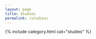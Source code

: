```yaml
---
layout: page
title: Studies
permalink: /studies/
---
```


{% include category.html cat="studies"  %}
